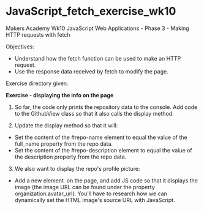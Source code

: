 # JavaScript_fetch_exercise_wk10
Makers Academy Wk10 JavaScript Web Applications - Phase 3 - Making HTTP requests with fetch

Objectives:
- Understand how the fetch function can be used to make an HTTP request.
- Use the response data received by fetch to modify the page.

Exercise directory given.

**Exercise - displaying the info on the page**

1. So far, the code only prints the repository data to the console. Add code to the GithubView class so that it also calls the display method.

2. Update the display method so that it will:

- Set the content of the #repo-name element to equal the value of the full_name property from the repo data.
- Set the content of the #repo-description element to equal the value of the description property from the repo data.

3. We also want to display the repo's profile picture:

- Add a new element <img> on the page, and add JS code so that it displays the image (the image URL can be found under the property organization.avatar_url). You'll have to research how we can dynamically set the HTML image's source URL with JavaScript.
